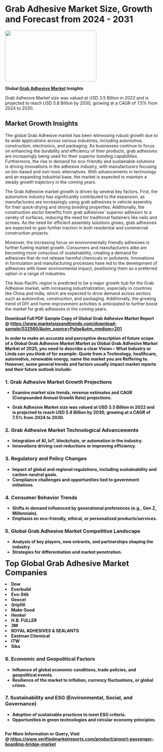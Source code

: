 <H1>Grab Adhesive Market Size, Growth and Forecast from 2024 - 2031</H1><img class="aligncenter size-medium wp-image-584254" src="https://thirdeyenews.in/wp-content/uploads/2024/09/Global-Market-Research-300x168.jpeg" alt="" width="300" height="168" /><p><strong>Global&nbsp;<a href="https://www.marketsizeandtrends.com/download-sample/532560/&amp;utm_source=Pulse&amp;utm_medium=201">Grab Adhesive Market</a> Insights</strong></p><p>Grab Adhesive Market size was valued at USD 3.5 Billion in 2022 and is projected to reach USD 5.8 Billion by 2030, growing at a CAGR of 7.5% from 2024 to 2030.</p><p><h2>Market Growth Insights</h2> <p>The global Grab Adhesive market has been witnessing robust growth due to its wide applications across various industries, including automotive, construction, electronics, and packaging. As businesses continue to focus on enhancing the durability and efficiency of their products, grab adhesives are increasingly being used for their superior bonding capabilities. Furthermore, the rise in demand for eco-friendly and sustainable solutions is driving innovations in the adhesive industry, with manufacturers focusing on bio-based and non-toxic alternatives. With advancements in technology and an expanding industrial base, the market is expected to maintain a steady growth trajectory in the coming years.</p> <p><strong></strong></p> <p>The Grab Adhesive market growth is driven by several key factors. First, the automotive industry has significantly contributed to the expansion, as manufacturers are increasingly using grab adhesives in vehicle assembly for their quick-drying and strong bonding properties. Additionally, the construction sector benefits from grab adhesives' superior adhesion to a variety of surfaces, reducing the need for traditional fasteners like nails and screws. As the need for efficient assembly solutions grows, grab adhesives are expected to gain further traction in both residential and commercial construction projects.</p> <p>Moreover, the increasing focus on environmentally friendly adhesives is further fueling market growth. Consumers and manufacturers alike are becoming more conscious of sustainability, creating a demand for adhesives that do not release harmful chemicals or pollutants. Innovations in formulation and manufacturing processes have led to the development of adhesives with lower environmental impact, positioning them as a preferred option in a range of industries.</p> <p>The Asia-Pacific region is predicted to be a major growth hub for the Grab Adhesive market, with increasing industrialization, especially in countries like China and India, which are expected to drive demand across sectors such as automotive, construction, and packaging. Additionally, the growing trend of DIY and home improvement activities is anticipated to further boost the market for grab adhesives in the coming years.</p> <p><strong></p><p><span class=""><strong>Download Full PDF Sample Copy of Global Grab Adhesive Market Report</strong> @ <a href="https://www.marketsizeandtrends.com/download-sample/532560/&amp;utm_source=Pulse&amp;utm_medium=201" target="_blank">https://www.marketsizeandtrends.com/download-sample/532560/&amp;utm_source=Pulse&amp;utm_medium=201</a></span></p><p>In order to make an accurate and perceptive description of future scope of a Global&nbsp;Grab Adhesive Market Market as Global&nbsp;Grab Adhesive Market Market of 2025, you need to describe a clear Vision &ndash; What Industry or Linda can you think of for example: Quote from a Technology, healthcare, automotive, renewable energy, name the market you are Reffering to. However, some general trends and factors usually impact market reports and their future outlook include:</p><h3>1.&nbsp;<strong>Grab Adhesive Market Growth Projections</strong></h3><ul><li>Examine market size trends, revenue estimates and CAGR (Compounded Annual Growth Rate) projections.</li><li><p>Grab Adhesive Market size was valued at USD 3.5 Billion in 2022 and is projected to reach USD 5.8 Billion by 2030, growing at a CAGR of 7.5% from 2024 to 2030.</p></li></ul><h3>2.&nbsp;<strong>Grab Adhesive Market Technological Advancements</strong></h3><ul><li>Integration of AI, IoT, blockchain, or automation in the industry.</li><li>Innovations driving cost reductions or improving efficiency.</li></ul><h3>3.&nbsp;<strong>Regulatory and Policy Changes</strong></h3><ul><li>Impact of global and regional regulations, including sustainability and carbon-neutral goals.</li><li>Compliance challenges and opportunities tied to government initiatives.</li></ul><h3>4.&nbsp;<strong>Consumer Behavior Trends</strong></h3><ul><li>Shifts in demand influenced by generational preferences (e.g., Gen Z, Millennials).</li><li>Emphasis on eco-friendly, ethical, or personalized products/services.</li></ul><h3>5.&nbsp;<strong>Global Grab Adhesive Market Competitive Landscape</strong></h3><ul><li>Analysis of key players, new entrants, and partnerships shaping the industry.</li><li>Strategies for differentiation and market penetration.</li></ul><p data-pm-slice="1 1 []"><span style="color: inherit; font-family: inherit; font-size: 25px;">Top Global Grab Adhesive Market Companies</span></p><div class="" data-test-id=""><p><li>Dow</li><li> Everbuild</li><li> Evo-Stik</li><li> Geocel</li><li> Gripfill</li><li> Make Good</li><li> Henkel</li><li> H.B. FULLER</li><li> 3M</li><li> ROYAL ADHESIVES & SEALANTS</li><li> Eastman Chemical</li><li> ITW</li><li> Sika</li></p></div><h3>6.&nbsp;<strong>Economic and Geopolitical Factors</strong></h3><ul><li>Influence of global economic conditions, trade policies, and geopolitical events.</li><li>Resilience of the market to inflation, currency fluctuations, or global crises.</li></ul><h3>7.&nbsp;<strong>Sustainability and ESG (Environmental, Social, and Governance)</strong></h3><ul><li>Adoption of sustainable practices to meet ESG criteria.</li><li>Opportunities in green technologies and circular economy principles.</li></ul><h2><strong style="font-size: 14px;">For More Information or Query, Visit @&nbsp;</strong><a style="background-color: #ffffff; font-size: 14px;" href="https://www.marketsizeandtrends.com/report/grab-adhesive-market/" target="_blank">https://www.verifiedmarketreports.com/product/airport-passenger-boarding-bridge-market</a></h2>
